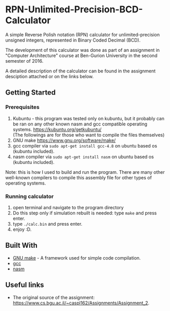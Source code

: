 # RPN-Unlimited-Precision-BCD-Calculator

A simple Reverse Polish notation (RPN) calculator for unlimited-precision unsigned integers, represented in Binary Coded Decimal (BCD).

The development of this calculator was done as part of an assignment in "Computer Architecture" course at Ben-Gurion University in the second semester of 2016.

A detailed description of the calculator can be found in the assignment desciption attached or on the links below.

## Getting Started
### Prerequisites

1. Kubuntu - this program was tested only on kubuntu, but it probably can be ran on any other known nasm and gcc compatible operating systems.
	https://kubuntu.org/getkubuntu/</br>
(The followings are for those who want to compile the files themselves)
2. GNU make
	https://www.gnu.org/software/make/
3. gcc compiler
	via ```sudo apt-get install gcc-4.8``` on ubuntu based os (kubuntu included).
4. nasm compiler
	via ```sudo apt-get install nasm``` on ubuntu based os (kubuntu included).
	
Note: this is how I used to build and run the program. There are many other well-known compilers to compile this assembly file for other types of operating systems.

### Running calculator

1. open terminal and navigate to the program directory
2. Do this step only if simulation rebuilt is needed: type `make` and press enter.
3. type `./calc.bin` and press enter.
4. enjoy :D.

## Built With

* [GNU make](https://www.gnu.org/software/make/) - A framework used for simple code compilation.
* [gcc](https://gcc.gnu.org/)
* [nasm](http://www.nasm.us/)

## Useful links

* The original source of the assignment: https://www.cs.bgu.ac.il/~caspl162/Assignments/Assignment_2.
